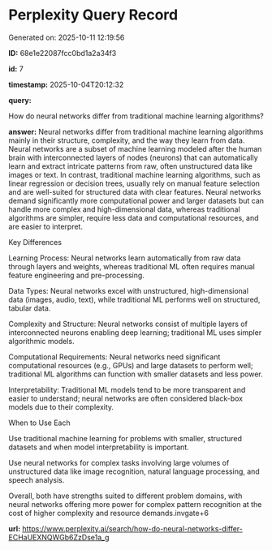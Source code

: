 # Perplexity Query Record

Generated on: 2025-10-11 12:19:56

**ID:** 68e1e22087fcc0bd1a2a34f3

**id:** 7

**timestamp:** 2025-10-04T20:12:32

**query:**

How do neural networks differ from traditional machine learning algorithms?

**answer:** Neural networks differ from traditional machine learning algorithms mainly in their structure, complexity, and the way they learn from data. Neural networks are a subset of machine learning modeled after the human brain with interconnected layers of nodes (neurons) that can automatically learn and extract intricate patterns from raw, often unstructured data like images or text. In contrast, traditional machine learning algorithms, such as linear regression or decision trees, usually rely on manual feature selection and are well-suited for structured data with clear features. Neural networks demand significantly more computational power and larger datasets but can handle more complex and high-dimensional data, whereas traditional algorithms are simpler, require less data and computational resources, and are easier to interpret.

Key Differences

Learning Process: Neural networks learn automatically from raw data through layers and weights, whereas traditional ML often requires manual feature engineering and pre-processing.

Data Types: Neural networks excel with unstructured, high-dimensional data (images, audio, text), while traditional ML performs well on structured, tabular data.

Complexity and Structure: Neural networks consist of multiple layers of interconnected neurons enabling deep learning; traditional ML uses simpler algorithmic models.

Computational Requirements: Neural networks need significant computational resources (e.g., GPUs) and large datasets to perform well; traditional ML algorithms can function with smaller datasets and less power.

Interpretability: Traditional ML models tend to be more transparent and easier to understand; neural networks are often considered black-box models due to their complexity.

When to Use Each

Use traditional machine learning for problems with smaller, structured datasets and when model interpretability is important.

Use neural networks for complex tasks involving large volumes of unstructured data like image recognition, natural language processing, and speech analysis.

Overall, both have strengths suited to different problem domains, with neural networks offering more power for complex pattern recognition at the cost of higher complexity and resource demands.invgate+6

**url:** https://www.perplexity.ai/search/how-do-neural-networks-differ-ECHaUEXNQWGb6ZzDse1a_g

